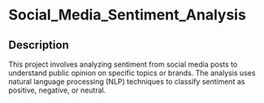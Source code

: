 # Social_Media_Sentiment_Analysis

## Description
This project involves analyzing sentiment from social media posts to understand public opinion on specific topics or brands. The analysis uses natural language processing (NLP) techniques to classify sentiment as positive, negative, or neutral.